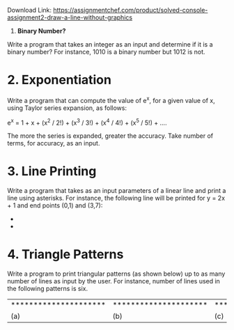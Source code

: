 Download Link: https://assignmentchef.com/product/solved-console-assignment2-draw-a-line-without-graphics
<br>
<ol>

 <li><strong> Binary Number?</strong></li>

</ol>

Write a program that takes an integer as an input and determine if it is a binary number? For instance, 1010 is a binary number but 1012 is not.

<h1>2.  Exponentiation</h1>

Write a program that can compute the value of e<sup>x</sup>, for a given value of x, using Taylor series expansion, as follows:

e<sup>x</sup> = 1 + x + (x<sup>2</sup> / 2!) + (x<sup>3</sup> / 3!) + (x<sup>4</sup> / 4!) + (x<sup>5</sup> / 5!) + ….

The more the series is expanded, greater the accuracy. Take number of terms, for accuracy, as an input.

<h1>3.  Line Printing</h1>

Write a program that takes as an input parameters of a linear line and print a line using asterisks. For instance, the following line will be printed for y = 2x + 1 and end points (0,1) and (3,7):

*

*

<h1>4.  Triangle Patterns</h1>

Write a program to print triangular patterns (as shown below) up to as many number of lines as input by the user. For instance, number of lines used in the following patterns is six.

<table width="568">

 <tbody>

  <tr>

   <td width="107"> *********************</td>

   <td width="103">      *********************</td>

   <td width="113">  *********************</td>

   <td width="106">*********************</td>

   <td width="138">   ************************************</td>

  </tr>

  <tr>

   <td width="107">(a)</td>

   <td width="103"> (b)</td>

   <td width="113">(c)</td>

   <td width="106">(d)</td>

   <td width="138"> (e)</td>

  </tr>

 </tbody>

</table>
